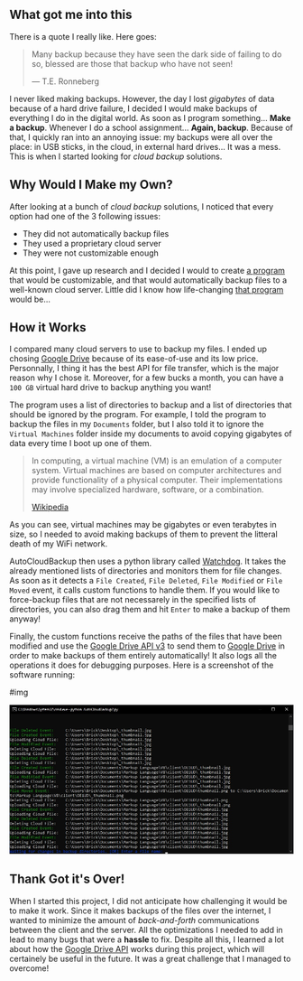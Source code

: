 ## What got me into this

There is a quote I really like. Here goes:

> Many backup because they have seen the dark side of failing to do so, blessed are those that backup who have not seen!
>
> &#8212; T.E. Ronneberg

I never liked making backups. However, the day I lost _gigabytes_ of data because of a hard drive failure, I decided I would make backups of everything I do in the digital world. As soon as I program something... **Make a backup**. Whenever I do a school assignment... **Again, backup**. Because of that, I quickly ran into an annoying issue: my backups were all over the place: in USB sticks, in the cloud, in external hard drives... It was a mess. This is when I started looking for _cloud backup_ solutions.

## Why Would I Make my Own?

After looking at a bunch of _cloud backup_ solutions, I noticed that every option had one of the 3 following issues:

- They did not automatically backup files
- They used a proprietary cloud server
- They were not customizable enough

At this point, I gave up research and I decided I would to create [a program](./lol.html) that would be customizable, and that would automatically backup files to a well-known cloud server. Little did I know how life-changing [that program](./lol.html) would be...

## How it Works

I compared many cloud servers to use to backup my files. I ended up chosing [Google Drive](https://www.google.com/drive/) because of its ease-of-use and its low price. Personnally, I thing it has the best API for file transfer, which is the major reason why I chose it. Moreover, for a few bucks a month, you can have a `100 GB` virtual hard drive to backup anything you want!

The program uses a list of directories to backup and a list of directories that should be ignored by the program. For example, I told the program to backup the files in my `Documents` folder, but I also told it to ignore the `Virtual Machines` folder inside my documents to avoid copying gigabytes of data every time I boot up one of them.

> In computing, a virtual machine (VM) is an emulation of a computer system. Virtual machines are based on computer architectures and provide functionality of a physical computer. Their implementations may involve specialized hardware, software, or a combination.
>
> [Wikipedia](https://en.wikipedia.org/wiki/Virtual_machine)

As you can see, virtual machines may be gigabytes or even terabytes in size, so I needed to avoid making backups of them to prevent the litteral death of my WiFi network.

AutoCloudBackup then uses a python library called [Watchdog](https://pypi.org/project/watchdog/). It takes the already mentioned lists of directories and monitors them for file changes. As soon as it detects a `File Created`, `File Deleted`, `File Modified` or `File Moved` event, it calls custom functions to handle them. If you would like to force-backup files that are not necessarely in the specified lists of directories, you can also drag them and hit `Enter` to make a backup of them anyway!

Finally, the custom functions receive the paths of the files that have been modified and use the [Google Drive API v3](https://developers.google.com/drive/api/v3/about-sdk) to send them to [Google Drive](https://www.google.com/drive/) in order to make backups of them entirely automatically! It also logs all the operations it does for debugging purposes. Here is a screenshot of the software running:

#img

![](./screenshot.jpg)

## Thank Got it's Over!

When I started this project, I did not anticipate how challenging it would be to make it work. Since it makes backups of the files over the internet, I wanted to minimize the amount of _back-and-forth_ communications between the client and the server. All the optimizations I needed to add in lead to many bugs that were a **hassle** to fix. Despite all this, I learned a lot about how the [Google Drive API](https://developers.google.com/drive/api/v3/about-sdk) works during this project, which will certainely be useful in the future. It was a great challenge that I managed to overcome!
